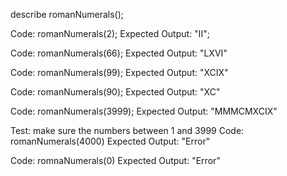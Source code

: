 describe romanNumerals();

Code: romanNumerals(2);
Expected Output: "II";

Code: romanNumerals(66);
Expected Output: "LXVI"

Code: romanNumerals(99);
Expected Output: "XCIX"

Code: romanNumerals(90);
Expected Output: "XC"

Code: romanNumerals(3999);
Expected Output: "MMMCMXCIX"

Test: make sure the numbers between 1 and 3999
Code: romanNumerals(4000)
Expected Output: "Error"

Code: romnaNumerals(0)
Expected Output: "Error"
